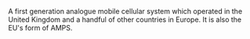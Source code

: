 A first generation analogue mobile cellular system which operated in the United Kingdom and a handful of other countries in Europe. It is also the EU's form of AMPS.
